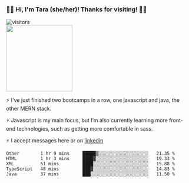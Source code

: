 ### 👋🏾 Hi, I'm Tara (she/her)! Thanks for visiting! 👋🏾
![visitors](https://visitor-badge.glitch.me/badge?page_id=qualmless)
<BR>
<img height="180em" src="https://github-readme-stats.vercel.app/api?username=qualmless&show_icons=true&hide_border=true&&count_private=true&include_all_commits=true" />

⚡️ I've just finished two bootcamps in a row, one javascript and java, the other MERN stack. 

⚡️ Javascript is my main focus, but I’m also currently learning more front-end technologies, such as getting more comfortable in sass. 

⚡️ I accept messages here or on <a href="https://www.linkedin.com/in/tarajdunmore/">linkedin</a>

<!--START_SECTION:waka-->
```text
Other        1 hr 9 mins     █████▒░░░░░░░░░░░░░░░░░░░   21.35 % 
HTML         1 hr 3 mins     ████▓░░░░░░░░░░░░░░░░░░░░   19.33 % 
XML          51 mins         ████░░░░░░░░░░░░░░░░░░░░░   15.88 % 
TypeScript   48 mins         ███▓░░░░░░░░░░░░░░░░░░░░░   14.83 % 
Java         37 mins         ███░░░░░░░░░░░░░░░░░░░░░░   11.50 % 
```
<!--END_SECTION:waka-->

<!--
**qualmless/qualmless** is a ✨ _special_ ✨ repository because its `README.md` (this file) appears on your GitHub profile.

Here are some ideas to get you started:
- 🔭 I’m currently working on ...
- 👯 I’m looking to collaborate on ...
- 🤔 I’m looking for help with ...
- 💬 Ask me about ...
- 📫 How to reach me: ...
- ⚡ Fun fact: ...
-->
